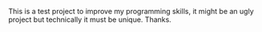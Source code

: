 This is a test project to improve my programming skills, it might be an ugly project but technically it must be unique. Thanks.
